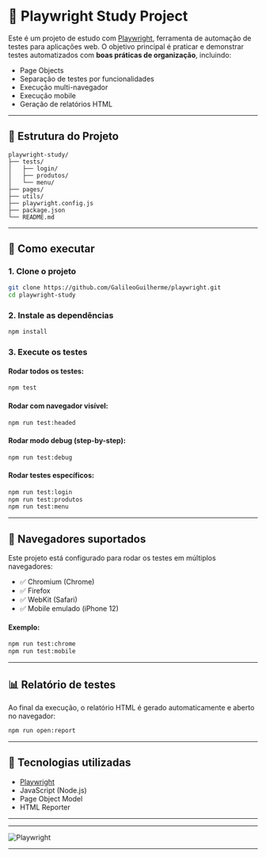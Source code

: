 # 🎯 Playwright Study Project

Este é um projeto de estudo com [Playwright](https://playwright.dev/), ferramenta de automação de testes para aplicações web. O objetivo principal é praticar e demonstrar testes automatizados com **boas práticas de organização**, incluindo:

- Page Objects  
- Separação de testes por funcionalidades  
- Execução multi-navegador  
- Execução mobile  
- Geração de relatórios HTML

---

## 📁 Estrutura do Projeto

```
playwright-study/
├── tests/
│   ├── login/
│   ├── produtos/
│   └── menu/
├── pages/
├── utils/
├── playwright.config.js
├── package.json
└── README.md
```

---

## 🚀 Como executar

### 1. Clone o projeto

```bash
git clone https://github.com/GalileoGuilherme/playwright.git
cd playwright-study
```

### 2. Instale as dependências

```bash
npm install
```

### 3. Execute os testes

#### Rodar todos os testes:
```bash
npm test
```

#### Rodar com navegador visível:
```bash
npm run test:headed
```

#### Rodar modo debug (step-by-step):
```bash
npm run test:debug
```

#### Rodar testes específicos:
```bash
npm run test:login
npm run test:produtos
npm run test:menu
```

---

## 🧪 Navegadores suportados

Este projeto está configurado para rodar os testes em múltiplos navegadores:

- ✅ Chromium (Chrome)  
- ✅ Firefox  
- ✅ WebKit (Safari)  
- ✅ Mobile emulado (iPhone 12)

#### Exemplo:
```bash
npm run test:chrome
npm run test:mobile
```

---

## 📊 Relatório de testes

Ao final da execução, o relatório HTML é gerado automaticamente e aberto no navegador:

```bash
npm run open:report
```

---

## 🧰 Tecnologias utilizadas

- [Playwright](https://playwright.dev/)  
- JavaScript (Node.js)  
- Page Object Model  
- HTML Reporter


---

---

![Playwright](https://github.com/GalileoGuilherme/playwright/actions/workflows/playwright.yml/badge.svg)

---


